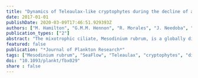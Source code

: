```yaml
---
title: "Dynamics of Teleaulax-like cryptophytes during the decline of a red water bloom in the Columbia River Estuary"
date: 2017-01-01
publishDate: 2020-03-09T17:46:51.929393Z
authors: ["M. Hamilton", "G.M.M. Hennon", "R. Morales", "J. Needoba", "T.D. Peterson", "M. Schatz", "J. Swalwell", "E.V. Armbrust", "F. Ribalet"]
publication_types: ["2"]
abstract: "The mixotrophic ciliate, Mesodinium rubrum, is a globally distributed ciliate that relies on the acquisition and use of chloroplasts derived from its cryptophyte prey. The ecology and physiology of the cryptophytes is not well known, nor is it clear how their growth influences M. rubrum blooms. A 4-week survey was conducted in the Columbia River estuary in 2013 during the decline of the annual M. rubrum bloom to better understand how environmental factors influence the dynamics of the cryptophyte prey, Teleaulax amphioxeia. Abundances and division rates of free-living Teleaulax-like cryptophytes were continuously monitored using flow cytometry. Cryptophyte division rates, estimated in situ for the first time using a size-structured division rate model, ranged from 0.2 to 1.5 d-1, with the highest rates observed in accordance with high abundances. These division rates were positively correlated with concentrations of dissolved inorganic nitrogen and phosphorus, suggesting nutrient availability limited the growth of Teleaulax-like cryptophytes at that time. Assuming a minimum ingestion rate of ∼1 cryptophyte ciliate d-1, the growth of M. rubrum may have been limited by the low abundance of Teleaulax-like cryptophytes during the M. rubrum bloom decline. Our results highlight the importance of prey availability for understanding the dynamics of red water blooms."
featured: false
publication: "*Journal of Plankton Research*"
tags: ["Mesodinium rubrum", "SeaFlow", "Teleaulax", "cryptophytes", "division rates"]
doi: "10.1093/plankt/fbx029"
share : false
---
```


